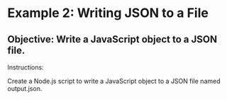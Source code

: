 
# Example 2: Writing JSON to a File

## Objective: Write a JavaScript object to a JSON file.

Instructions:

Create a Node.js script to write a JavaScript object to a JSON file named output.json. 